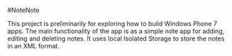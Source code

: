 #NoteNote

This project is preliminarily for exploring how to build Windows Phone 7 apps. The main functionality of the app is as a simple note app for adding, editing and deleting notes. It uses local Isolated Storage to store the notes in an XML format.
